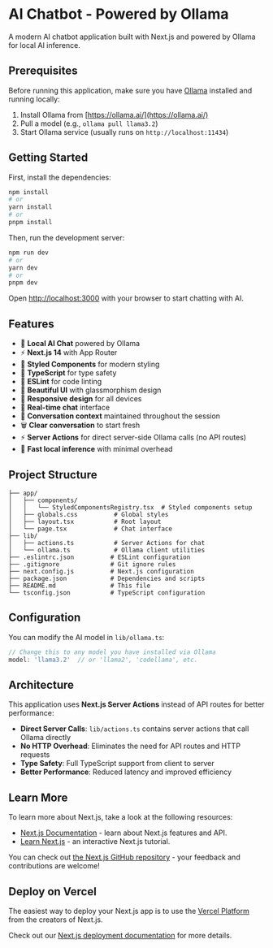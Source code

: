 # AI Chatbot - Powered by Ollama

A modern AI chatbot application built with Next.js and powered by Ollama for local AI inference.

## Prerequisites

Before running this application, make sure you have [Ollama](https://ollama.ai/) installed and running locally:

1. Install Ollama from [https://ollama.ai/](https://ollama.ai/)
2. Pull a model (e.g., `ollama pull llama3.2`)
3. Start Ollama service (usually runs on `http://localhost:11434`)

## Getting Started

First, install the dependencies:

```bash
npm install
# or
yarn install
# or
pnpm install
```

Then, run the development server:

```bash
npm run dev
# or
yarn dev
# or
pnpm dev
```

Open [http://localhost:3000](http://localhost:3000) with your browser to start chatting with AI.

## Features

- 🤖 **Local AI Chat** powered by Ollama
- ⚡ **Next.js 14** with App Router
- 💅 **Styled Components** for modern styling
- 📝 **TypeScript** for type safety
- 🧹 **ESLint** for code linting
- 🎨 **Beautiful UI** with glassmorphism design
- 📱 **Responsive design** for all devices
- 🔄 **Real-time chat** interface
- 🧠 **Conversation context** maintained throughout the session
- 🗑️ **Clear conversation** to start fresh
- ⚡ **Server Actions** for direct server-side Ollama calls (no API routes)
- 🚀 **Fast local inference** with minimal overhead

## Project Structure

```
├── app/
│   ├── components/
│   │   └── StyledComponentsRegistry.tsx  # Styled components setup
│   ├── globals.css          # Global styles
│   ├── layout.tsx           # Root layout
│   └── page.tsx             # Chat interface
├── lib/
│   ├── actions.ts           # Server Actions for chat
│   └── ollama.ts            # Ollama client utilities
├── .eslintrc.json          # ESLint configuration
├── .gitignore              # Git ignore rules
├── next.config.js          # Next.js configuration
├── package.json            # Dependencies and scripts
├── README.md               # This file
└── tsconfig.json           # TypeScript configuration
```

## Configuration

You can modify the AI model in `lib/ollama.ts`:

```typescript
// Change this to any model you have installed via Ollama
model: 'llama3.2'  // or 'llama2', 'codellama', etc.
```

## Architecture

This application uses **Next.js Server Actions** instead of API routes for better performance:

- **Direct Server Calls**: `lib/actions.ts` contains server actions that call Ollama directly
- **No HTTP Overhead**: Eliminates the need for API routes and HTTP requests
- **Type Safety**: Full TypeScript support from client to server
- **Better Performance**: Reduced latency and improved efficiency

## Learn More

To learn more about Next.js, take a look at the following resources:

- [Next.js Documentation](https://nextjs.org/docs) - learn about Next.js features and API.
- [Learn Next.js](https://nextjs.org/learn) - an interactive Next.js tutorial.

You can check out [the Next.js GitHub repository](https://github.com/vercel/next.js/) - your feedback and contributions are welcome!

## Deploy on Vercel

The easiest way to deploy your Next.js app is to use the [Vercel Platform](https://vercel.com/new?utm_medium=default-template&filter=next.js&utm_source=create-next-app&utm_campaign=create-next-app-readme) from the creators of Next.js.

Check out our [Next.js deployment documentation](https://nextjs.org/docs/deployment) for more details. 